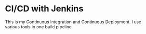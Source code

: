 # CI/CD with Jenkins

This is my Continuous Integration and Continuous Deployment.
I use various tools in one build pipeline
